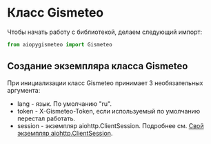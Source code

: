 # Класс Gismeteo

Чтобы начать работу с библиотекой, делаем следующий импорт:

```python
from aiopygismeteo import Gismeteo
```

## Создание экземпляра класса Gismeteo

При инициализации класс Gismeteo принимает 3 необязательных аргумента:

- lang - язык. По умолчанию "ru".
- token - X-Gismeteo-Token, если используемый по умолчанию перестал работать.
- session - экземпляр aiohttp.ClientSession. Подробнее см. [Свой экземпляр aiohttp.ClientSession](session.md).
